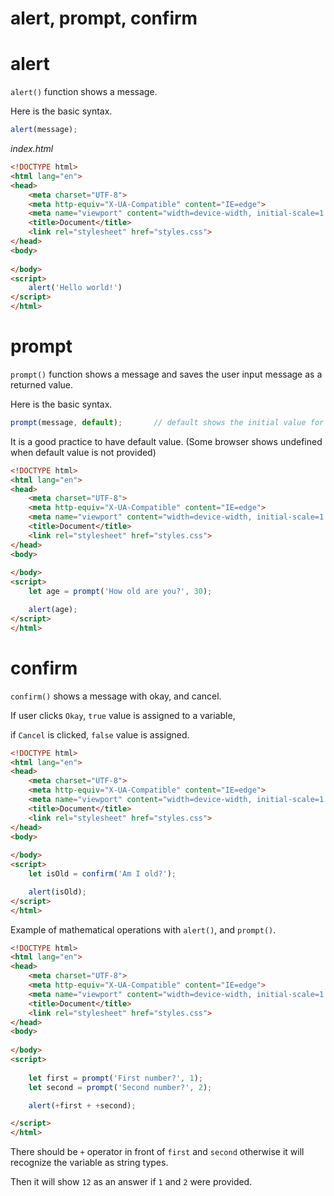 # alert, prompt, confirm

# alert

`alert()` function shows a message.

Here is the basic syntax.

```js
alert(message);
```

<em>index.html</em>

```html
<!DOCTYPE html>
<html lang="en">
<head>
    <meta charset="UTF-8">
    <meta http-equiv="X-UA-Compatible" content="IE=edge">
    <meta name="viewport" content="width=device-width, initial-scale=1.0">
    <title>Document</title>
    <link rel="stylesheet" href="styles.css">
</head>
<body>
    
</body>
<script>
    alert('Hello world!')
</script>
</html>
```

# prompt

`prompt()` function shows a message and saves the user input message as a returned value.

Here is the basic syntax.

```js
prompt(message, default);       // default shows the initial value for the input field
```

It is a good practice to have default value. (Some browser shows undefined when default value is not provided)

```html
<!DOCTYPE html>
<html lang="en">
<head>
    <meta charset="UTF-8">
    <meta http-equiv="X-UA-Compatible" content="IE=edge">
    <meta name="viewport" content="width=device-width, initial-scale=1.0">
    <title>Document</title>
    <link rel="stylesheet" href="styles.css">
</head>
<body>
    
</body>
<script>
    let age = prompt('How old are you?', 30);

    alert(age);
</script>
</html>
```

# confirm

`confirm()` shows a message with okay, and cancel.

If user clicks `Okay`, `true` value is assigned to a variable, 

if `Cancel` is clicked, `false` value is assigned.

```html
<!DOCTYPE html>
<html lang="en">
<head>
    <meta charset="UTF-8">
    <meta http-equiv="X-UA-Compatible" content="IE=edge">
    <meta name="viewport" content="width=device-width, initial-scale=1.0">
    <title>Document</title>
    <link rel="stylesheet" href="styles.css">
</head>
<body>
    
</body>
<script>
    let isOld = confirm('Am I old?');

    alert(isOld);
</script>
</html>
```

Example of mathematical operations with `alert()`, and `prompt()`.

```html
<!DOCTYPE html>
<html lang="en">
<head>
    <meta charset="UTF-8">
    <meta http-equiv="X-UA-Compatible" content="IE=edge">
    <meta name="viewport" content="width=device-width, initial-scale=1.0">
    <title>Document</title>
    <link rel="stylesheet" href="styles.css">
</head>
<body>
    
</body>
<script>
    
    let first = prompt('First number?', 1);
    let second = prompt('Second number?', 2);

    alert(+first + +second);

</script>
</html>
```

There should be `+` operator in front of `first` and `second` otherwise it will recognize the variable as string types.

Then it will show `12` as an answer if `1` and `2` were provided.
